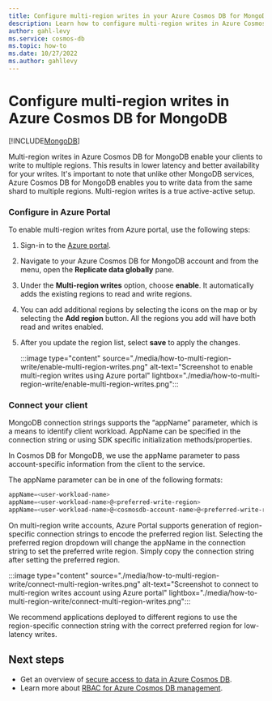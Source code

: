 ```yaml
---
title: Configure multi-region writes in your Azure Cosmos DB for MongoDB database
description: Learn how to configure multi-region writes in Azure Cosmos DB for MongoDB
author: gahl-levy
ms.service: cosmos-db
ms.topic: how-to
ms.date: 10/27/2022
ms.author: gahllevy
---
```


# Configure multi-region writes in Azure Cosmos DB for MongoDB
[!INCLUDE[MongoDB](../includes/appliesto-mongodb.md)]

Multi-region writes in Azure Cosmos DB for MongoDB enable your clients to write to multiple regions. This results in lower latency and better availability for your writes. It's important to note that unlike other MongoDB services, Azure Cosmos DB for MongoDB enables you to write data from the same shard to multiple regions. Multi-region writes is a true active-active setup.

### Configure in Azure Portal
To enable multi-region writes from Azure portal, use the following steps:

1. Sign-in to the [Azure portal](https://portal.azure.com/).

1. Navigate to your Azure Cosmos DB for MongoDB account and from the menu, open the **Replicate data globally** pane.

1. Under the **Multi-region writes** option, choose **enable**. It automatically adds the existing regions to read and write regions.

1. You can add additional regions by selecting the icons on the map or by selecting the **Add region** button. All the regions you add will have both read and writes enabled.

1. After you update the region list, select **save** to apply the changes.

   :::image type="content" source="./media/how-to-multi-region-write/enable-multi-region-writes.png" alt-text="Screenshot to enable multi-region writes using Azure portal" lightbox="./media/how-to-multi-region-write/enable-multi-region-writes.png":::


### Connect your client
MongoDB connection strings supports the “appName” parameter, which is a means to identify client workload. AppName can be specified in the connection string or using SDK specific initialization methods/properties. 

In Cosmos DB for MongoDB, we use the appName parameter to pass account-specific information from the client to the service.

The appName parameter can be in one of the following formats​:

```powershell
appName=<user-workload-name>​
appName=<user-workload-name>@<preferred-write-region>​
appName=<user-workload-name>@<cosmosdb-account-name>@<preferred-write-region>
```

On multi-region write accounts, Azure Portal supports generation of region-specific connection strings to encode the preferred region list​. Selecting the preferred region dropdown will change the appName in the connection string to set the preferred write region. Simply copy the connection string after setting the preferred region. 

   :::image type="content" source="./media/how-to-multi-region-write/connect-multi-region-writes.png" alt-text="Screenshot to connect to multi-region writes account using Azure portal" lightbox="./media/how-to-multi-region-write/connect-multi-region-writes.png":::

We recommend applications deployed to different regions to use the region-specific connection string with the correct preferred region for low-latency writes.

## Next steps

- Get an overview of [secure access to data in Azure Cosmos DB](../secure-access-to-data.md).
- Learn more about [RBAC for Azure Cosmos DB management](../role-based-access-control.md).
